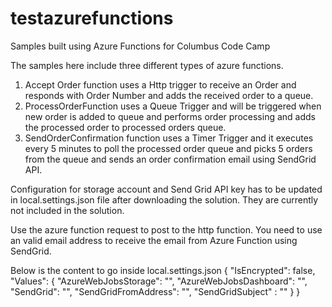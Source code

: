 # testazurefunctions
Samples built using Azure Functions for Columbus Code Camp

The samples here include three different types of azure functions.
1. Accept Order function uses a Http trigger to receive an Order and responds with Order Number and adds the received order to a queue.
2. ProcessOrderFunction uses a Queue Trigger and will be triggered when new order is added to queue 
   and performs order processing and adds the processed order to processed orders queue.
3. SendOrderConfirmation function uses a Timer Trigger and it executes every 5 minutes to poll the processed order queue and picks 5 orders
from the queue and sends an order confirmation email using SendGrid API.

Configuration for storage account and Send Grid API key has to be updated in local.settings.json file after downloading the solution.
They are currently not included in the solution.

Use the azure function request to post to the http function. You need to use an valid email address to receive the email from Azure Function using SendGrid.

Below is the content to go inside local.settings.json
{
    "IsEncrypted": false,
  "Values": {
    "AzureWebJobsStorage": "",
    "AzureWebJobsDashboard": "",
    "SendGrid": "",
    "SendGridFromAddress": "",
    "SendGridSubject" : ""
  }
}
